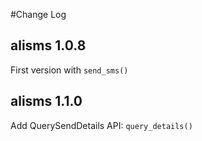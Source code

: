 #Change Log

## alisms 1.0.8
First version with `send_sms()`

## alisms 1.1.0
Add QuerySendDetails API: `query_details()`
